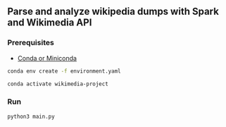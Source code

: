 ## Parse and analyze wikipedia dumps with Spark and Wikimedia API

### Prerequisites

- [Conda or Miniconda](https://docs.conda.io/projects/conda/en/latest/user-guide/install/index.html)

```bash
conda env create -f environment.yaml

conda activate wikimedia-project
```

### Run

```bash
python3 main.py
```

